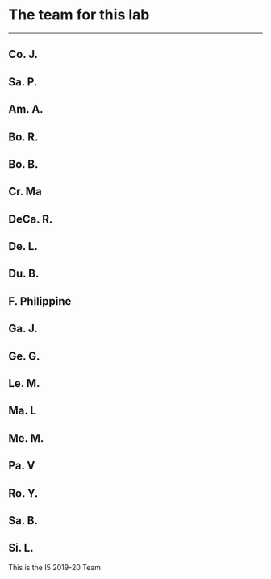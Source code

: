 # The team for this lab

-----------------------------
Co. J.
-----------------------------
Sa. P.
-----------------------------
Am. A.
-----------------------------
Bo. R.
-----------------------------
Bo. B.
-----------------------------
Cr. Ma
-----------------------------
DeCa. R.
-----------------------------
De. L.
-----------------------------
Du. B.
-----------------------------
F. Philippine
-----------------------------
Ga. J.
-----------------------------
Ge. G.
-----------------------------
Le. M.
-----------------------------
Ma. L
-----------------------------
Me. M.
-----------------------------
Pa. V
-----------------------------
Ro. Y.
-----------------------------
Sa. B.
-----------------------------
Si. L.
-----------------------------

This is the I5 2019-20 Team
